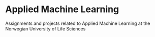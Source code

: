 # Applied Machine Learning
Assignments and projects related to Applied Machine Learning at the Norwegian University of Life Sciences
